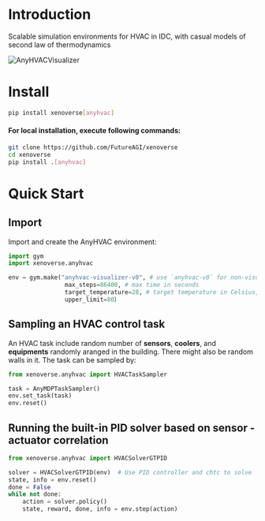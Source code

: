 # Introduction

Scalable simulation environments for HVAC in IDC, with casual models of second law of thermodynamics

![AnyHVACVisualizer](https://github.com/FutureAGI/DataPack/blob/main/demo/anymdp/AnyHVACVisualizer.gif) 

# Install

```bash
pip install xenoverse[anyhvac]
```

#### For local installation, execute following commands:

```bash
git clone https://github.com/FutureAGI/xenoverse
cd xenoverse
pip install .[anyhvac]
```

# Quick Start

## Import

Import and create the AnyHVAC environment:

```python
import gym
import xenoverse.anyhvac

env = gym.make("anyhvac-visualizer-v0", # use `anyhvac-v0` for non-visualizer version
                max_steps=86400, # max time in seconds
                target_temperature=28, # target temperature in Celsius, highest reward at this position
                upper_limit=80）
```

## Sampling an HVAC control task

An HVAC task include random number of **sensors**, **coolers**, and **equipments** randomly aranged in the building. There might also be random walls in it. The task can be sampled by:

```python
from xenoverse.anyhvac import HVACTaskSampler

task = AnyMDPTaskSampler()
env.set_task(task)
env.reset()
```

## Running the built-in PID solver based on sensor - actuator correlation
```python
from xenoverse.anyhvac import HVACSolverGTPID

solver = HVACSolverGTPID(env)  # Use PID controller and chtc to solve
state, info = env.reset()
done = False
while not done:
    action = solver.policy()
    state, reward, done, info = env.step(action)
```

